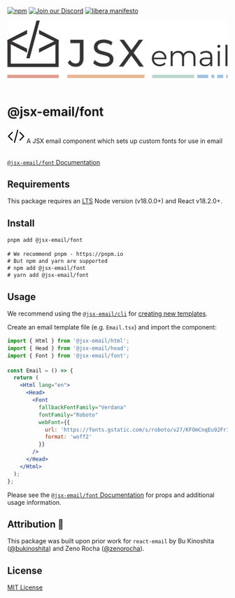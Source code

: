 [npm]: https://img.shields.io/npm/v/@jsx-email/font
[npm-url]: https://www.npmjs.com/package/@jsx-email/font

[![npm][npm]][npm-url]
[![Join our Discord](https://img.shields.io/badge/join_our-Discord-5a64ea)](https://discord.gg/FywZN57mTg)
[![libera manifesto](https://img.shields.io/badge/libera-manifesto-lightgrey.svg)](https://liberamanifesto.com)

<div align="center">
	<img src="https://raw.githubusercontent.com/shellscape/jsx-email/main/assets/npm-header.svg" alt="JSX email"><br/><br/>
</div>

# @jsx-email/font

<div>
  <img src="https://raw.githubusercontent.com/shellscape/jsx-email/main/assets/brackets.svg" alt="JSX email" valign="sub">
  A JSX email component which sets up custom fonts for use in email
<div><br>

[`@jsx-email/font` Documentation](https://jsx.email/docs/components/font)

## Requirements

This package requires an [LTS](https://github.com/nodejs/Release) Node version (v18.0.0+) and React v18.2.0+.

## Install

```shell
pnpm add @jsx-email/font

# We recommend pnpm - https://pnpm.io
# But npm and yarn are supported
# npm add @jsx-email/font
# yarn add @jsx-email/font
```

## Usage

We recommend using the [`@jsx-email/cli`](../cli) for [creating new templates](https://jsx.email/docs/quick-start#create-a-template).

Create an email template file (e.g. `Email.tsx`) and import the component:

```jsx
import { Html } from '@jsx-email/html';
import { Head } from '@jsx-email/head';
import { Font } from '@jsx-email/font';

const Email = () => {
  return (
    <Html lang="en">
      <Head>
        <Font
          fallbackFontFamily="Verdana"
          fontFamily="Roboto"
          webFont={{
            url: 'https://fonts.gstatic.com/s/roboto/v27/KFOmCnqEu92Fr1Mu4mxKKTU1Kg.woff2',
            format: 'woff2'
          }}
        />
      </Head>
    </Html>
  );
};
```

Please see the [`@jsx-email/font` Documentation](https://jsx.email/docs/components/font) for props and additional usage information.

## Attribution 🧡

This package was built upon prior work for `react-email` by Bu Kinoshita ([@bukinoshita](https://twitter.com/bukinoshita)) and Zeno Rocha ([@zenorocha](https://twitter.com/zenorocha)).

## License

[MIT License](./LICENSE.md)
